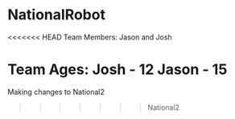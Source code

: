 # NationalRobot

<<<<<<< HEAD
Team Members: Jason and Josh

Team Ages:
Josh - 12
Jason - 15
=======
Making changes to National2
>>>>>>> National2
